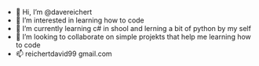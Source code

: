 - 👋 Hi, I’m @davereichert
- 👀 I’m interested in learning how to code
- 🌱 I’m currently learning c# in shool and lerning a bit of python by my self 
- 💞️ I’m looking to collaborate on simple projekts that help me learning how to code
- 📫 reichertdavid99 <at> gmail.com

<!---
davereichert/davereichert is a ✨ special ✨ repository because its `README.md` (this file) appears on your GitHub profile.
You can click the Preview link to take a look at your changes.
--->
